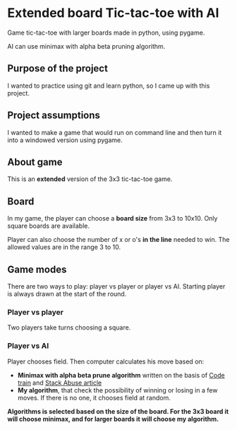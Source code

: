 # Extended board Tic-tac-toe with AI
Game tic-tac-toe with larger boards made in python, using pygame.

AI can use minimax with alpha beta pruning algorithm.
## Purpose of the project
I wanted to practice using git and learn python, so I came
up with this project.

## Project assumptions
I wanted to make a game that would run on command line
and then turn it into a windowed version using pygame.

## About game
This is an **extended** version of the 3x3 tic-tac-toe game.
## Board
In my game, the player can choose a **board size** from 3x3 to 
10x10. Only square boards are available.

Player can also choose the number of x or o's **in the line**
needed to win. The allowed values are in the range 3 to 10.
## Game modes
There are two ways to play: player vs player or player vs AI.
Starting player is always drawn at the start of the round.
### Player vs player
Two players take turns choosing a square.
### Player vs AI
Player chooses field. Then computer calculates his move based on:
- **Minimax with alpha beta prune algorithm** written on the
 basis of [Code train](https://www.youtube.com/watch?v=trKjYdBASyQ&t=1054s)
 and [Stack Abuse article](https://stackabuse.com/minimax-and-alpha-beta-pruning-in-python/)
- **My algorithm**, that check the possibility of winning or losing in a few moves.
If there is no one, it chooses field at random.

**Algorithms is selected based on the size of the board. 
For the 3x3 board it will choose minimax,
and for larger boards it will choose my algorithm.**
